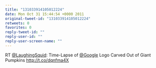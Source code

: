 ```yaml
---
title: "131033914105012224"
date: Mon Oct 31 15:44:54 +0000 2011
original-tweet-id: "131033914105012224"
retweets: 0
favorites: 0
reply-tweet-id: ""
reply-user-id: ""
reply-user-screen-name: ""
---
```

RT <a href="https://twitter.com/LaughingSquid">@LaughingSquid</a>: Time-Lapse of <a href="https://twitter.com/Google">@Google</a> Logo Carved Out of Giant Pumpkins http://t.co/dqnfma4X
